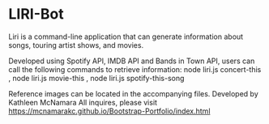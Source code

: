 # LIRI-Bot

Liri is a command-line application that can generate information about songs, touring artist shows, and movies. 

Developed using Spotify API, IMDB API and Bands in Town API, users can call the following commands to retrieve information:
            node liri.js concert-this <artist name>,
            node liri.js movie-this <movie name>,
            node liri.js spotify-this-song <song name>

Reference images can be located in the accompanying files.
Developed by Kathleen McNamara
All inquires, please visit https://mcnamarakc.github.io/Bootstrap-Portfolio/index.html